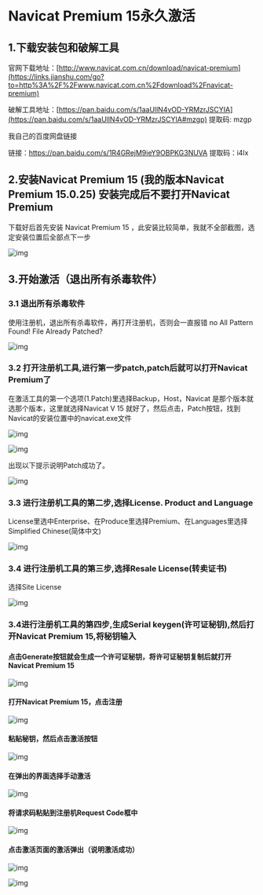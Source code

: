 # Navicat Premium 15永久激活

## 1.下载安装包和破解工具

官网下载地址：[http://www.navicat.com.cn/download/navicat-premium](https://links.jianshu.com/go?to=http%3A%2F%2Fwww.navicat.com.cn%2Fdownload%2Fnavicat-premium)

破解工具地址：[https://pan.baidu.com/s/1aaUllN4vOD-YRMzrJSCYIA](https://pan.baidu.com/s/1aaUllN4vOD-YRMzrJSCYIA#mzgp) 提取码: mzgp 



我自己的百度网盘链接

链接：https://pan.baidu.com/s/1R4GRejM9ieY9OBPKG3NUVA 
提取码：i4lx 

## 2.安装Navicat Premium 15 (我的版本Navicat Premium 15.0.25)  安装完成后不要打开Navicat Premium 

下载好后首先安装 Navicat Premium 15 ，此安装比较简单，我就不全部截图，选定安装位置后全部点下一步



![img](https:////upload-images.jianshu.io/upload_images/15313751-0dddbd1029a01413.png?imageMogr2/auto-orient/strip|imageView2/2/w/503/format/webp)



## 3.开始激活（退出所有杀毒软件）

### 3.1 退出所有杀毒软件

使用注册机，退出所有杀毒软件，再打开注册机，否则会一直报错 no All Pattern Found! File Already Patched?



![img](https:////upload-images.jianshu.io/upload_images/15313751-9555bb119d7031bc.png?imageMogr2/auto-orient/strip|imageView2/2/w/240/format/webp)



### 3.2 打开注册机工具,进行第一步patch,patch后就可以打开Navicat Premium了

在激活工具的第一个选项(1.Patch)里选择Backup，Host，Navicat 是那个版本就选那个版本，这里就选择Navicat V 15 就好了，然后点击，Patch按钮，找到Navicat的安装位置中的navicat.exe文件

![img](https:////upload-images.jianshu.io/upload_images/15313751-41fca09618361403.png?imageMogr2/auto-orient/strip|imageView2/2/w/589/format/webp)

![img](https:////upload-images.jianshu.io/upload_images/15313751-91f637f1362cded5.png?imageMogr2/auto-orient/strip|imageView2/2/w/960/format/webp)

出现以下提示说明Patch成功了。

![img](https:////upload-images.jianshu.io/upload_images/15313751-c7d482be76bd0705.png?imageMogr2/auto-orient/strip|imageView2/2/w/640/format/webp)







### 3.3 进行注册机工具的第二步,选择License. Product and Language

License里选中Enterprise、在Produce里选择Premium、在Languages里选择Simplified Chinese(简体中文)

![img](https:////upload-images.jianshu.io/upload_images/15313751-bcc3a0fb20b6d837.png?imageMogr2/auto-orient/strip|imageView2/2/w/572/format/webp)

### 3.4 进行注册机工具的第三步,选择Resale License(转卖证书)

选择Site License



![img](https:////upload-images.jianshu.io/upload_images/15313751-0a00b8e6610ebfab.png?imageMogr2/auto-orient/strip|imageView2/2/w/584/format/webp)

### 3.4进行注册机工具的第四步,生成Serial keygen(许可证秘钥),然后打开Navicat Premium 15,将秘钥输入

#### 点击Generate按钮就会生成一个许可证秘钥，将许可证秘钥复制后就打开Navicat Premium 15

![img](https:////upload-images.jianshu.io/upload_images/15313751-3062009fec125112.png?imageMogr2/auto-orient/strip|imageView2/2/w/579/format/webp)

#### 打开Navicat Premium 15，点击注册

![img](https:////upload-images.jianshu.io/upload_images/15313751-7b4a8a169ab94152.png?imageMogr2/auto-orient/strip|imageView2/2/w/702/format/webp)

#### 粘贴秘钥，然后点击激活按钮

![img](https:////upload-images.jianshu.io/upload_images/15313751-7159263ce02f9f03.png?imageMogr2/auto-orient/strip|imageView2/2/w/1200/format/webp)

#### 在弹出的界面选择手动激活

![img](https:////upload-images.jianshu.io/upload_images/15313751-41548364274d2694.png?imageMogr2/auto-orient/strip|imageView2/2/w/704/format/webp)

#### 将请求码粘贴到注册机Request Code框中

![img](https:////upload-images.jianshu.io/upload_images/15313751-df1b0a36115c6f93.png?imageMogr2/auto-orient/strip|imageView2/2/w/1200/format/webp)

#### 点击激活页面的激活弹出（说明激活成功）

![img](https:////upload-images.jianshu.io/upload_images/15313751-f6b8fee6053fbeec.png?imageMogr2/auto-orient/strip|imageView2/2/w/206/format/webp)

![img](https:////upload-images.jianshu.io/upload_images/15313751-8b7d7892715f27db.png?imageMogr2/auto-orient/strip|imageView2/2/w/546/format/webp)





